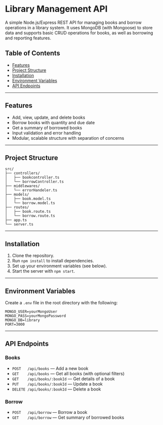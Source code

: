 # Library Management API

A simple Node.js/Express REST API for managing books and borrow operations in a library system. It uses MongoDB (with Mongoose) to store data and supports basic CRUD operations for books, as well as borrowing and reporting features.

## Table of Contents

- [Features](#features)
- [Project Structure](#project-structure)
- [Installation](#installation)
- [Environment Variables](#environment-variables)
- [API Endpoints](#api-endpoints)

---

## Features

- Add, view, update, and delete books
- Borrow books with quantity and due date
- Get a summary of borrowed books
- Input validation and error handling
- Modular, scalable structure with separation of concerns

---

## Project Structure

```
src/
├── controllers/
│   ├── bookcontroller.ts
│   └── borrowController.ts
├── middlewares/
│   └── errorHandeler.ts
├── models/
│   ├── book.model.ts
│   └── borrow.model.ts
├── routes/
│   ├── book.route.ts
│   └── borrow.route.ts
├── app.ts
└── server.ts
```

---

## Installation

1. Clone the repository.
2. Run `npm install` to install dependencies.
3. Set up your environment variables (see below).
4. Start the server with `npm start`.

---

## Environment Variables

Create a `.env` file in the root directory with the following:

```
MONGO_USER=yourMongoUser
MONGO_PASS=yourMongoPassword
MONGO_DB=library
PORT=3000
```

---

## API Endpoints

### Books

- `POST   /api/books` — Add a new book
- `GET    /api/books` — Get all books (with optional filters)
- `GET    /api/books/:bookId` — Get details of a book
- `PUT    /api/books/:bookId` — Update a book
- `DELETE /api/books/:bookId` — Delete a book

### Borrow

- `POST   /api/borrow` — Borrow a book
- `GET    /api/borrow` — Get summary of borrowed books



